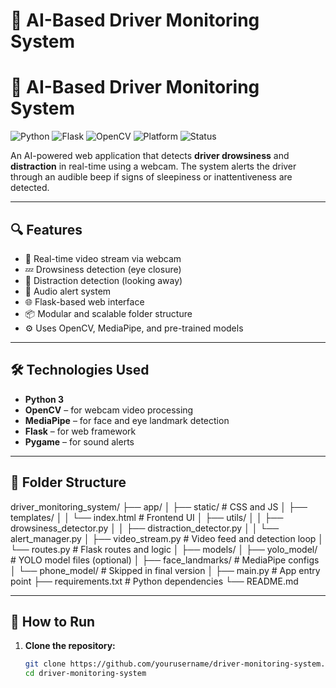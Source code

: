 # 🚗 AI-Based Driver Monitoring System
# 🚗 AI-Based Driver Monitoring System

![Python](https://img.shields.io/badge/Python-3.9-blue?logo=python)
![Flask](https://img.shields.io/badge/Flask-Web%20Framework-green?logo=flask)
![OpenCV](https://img.shields.io/badge/OpenCV-RealTime-red?logo=opencv)
![Platform](https://img.shields.io/badge/Platform-Windows%20%7C%20Linux-orange)
![Status](https://img.shields.io/badge/Status-Complete-brightgreen)

An AI-powered web application that detects **driver drowsiness** and **distraction** in real-time using a webcam. The system alerts the driver through an audible beep if signs of sleepiness or inattentiveness are detected.

---

## 🔍 Features

- 🎥 Real-time video stream via webcam
- 💤 Drowsiness detection (eye closure)
- 👀 Distraction detection (looking away)
- 🔔 Audio alert system
- 🌐 Flask-based web interface
- 📦 Modular and scalable folder structure
- ⚙️ Uses OpenCV, MediaPipe, and pre-trained models

---

## 🛠️ Technologies Used

- **Python 3**
- **OpenCV** – for webcam video processing
- **MediaPipe** – for face and eye landmark detection
- **Flask** – for web framework
- **Pygame** – for sound alerts

---

## 📁 Folder Structure

driver_monitoring_system/
├── app/
│ ├── static/ # CSS and JS 
│ ├── templates/
│ │ └── index.html # Frontend UI
│ ├── utils/
│ │ ├── drowsiness_detector.py
│ │ ├── distraction_detector.py
│ │ └── alert_manager.py
│ ├── video_stream.py # Video feed and detection loop
│ └── routes.py # Flask routes and logic
│
├── models/
│ ├── yolo_model/ # YOLO model files (optional)
│ ├── face_landmarks/ # MediaPipe configs
│ └── phone_model/ # Skipped in final version
│
├── main.py # App entry point
├── requirements.txt # Python dependencies
└── README.md


---

## 🚀 How to Run

1. **Clone the repository:**
   ```bash
   git clone https://github.com/yourusername/driver-monitoring-system.git
   cd driver-monitoring-system
